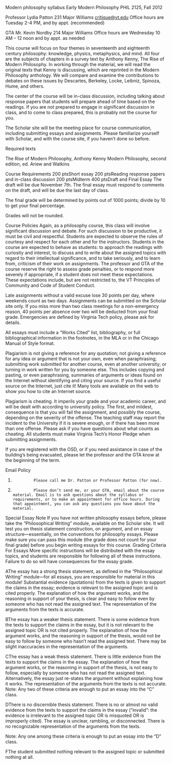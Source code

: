 Modern philosophy syllabus
Early Modern Philosophy
PHIL 2125, Fall 2012
 

 
Professor Lydia Patton
231 Major Williams
critique@vt.edu
Office hours are Tuesday 2-4 PM,
and by appt. (recommended)
 
GTA Mr. Kevin Nordby
214 Major Williams
Office hours are Wednesday 10 AM – 12 noon
and by appt. as needed

 

This course will focus on four themes in seventeenth and eighteenth century philosophy: knowledge, physics, metaphysics, and mind.  All four are the subjects of chapters in a survey text by Anthony Kenny, The Rise of Modern Philosophy. In working through the material, we will read the original texts that Kenny is discussing, which are reprinted in the Modern Philosophy anthology. We will compare and examine the contributions to debates on these issues by Descartes, Berkeley, Locke, Leibniz, Spinoza, Hume, and others.
 
The center of the course will be in-class discussion, including talking about response papers that students will prepare ahead of time based on the readings. If you are not prepared to engage in significant discussion in class, and to come to class prepared, this is probably not the course for you.
 
The Scholar site will be the meeting place for course communication, including submitting essays and assignments.  Please familiarize yourself with Scholar, and with the course site, if you haven’t done so before.
 
Required texts

The Rise of Modern Philosophy, Anthony Kenny
Modern Philosophy, second edition, ed. Ariew and Watkins

 

Course Requirements
200 ptsShort essay
200 ptsReading response papers and in-class discussion
200 ptsMidterm
400 ptsDraft and Final Essay
The draft will be due November 7th. The final essay must respond to comments on the draft, and will be due the last day of class.

The final grade will be determined by points out of 1000 points; divide by 10 to get your final percentage.
 
Grades will not be rounded.
 
 

Course Policies
Again, as a philosophy course, this class will involve significant discussion and debate. For such discussion to be productive, it must be civil and respectful. Students are expected to observe the rules of courtesy and respect for each other and for the instructors. Students in the course are expected to behave as students: to approach the readings with curiosity and interest, to discuss and to write about the assigned topics with regard to their intellectual significance, and to take seriously, and to learn from, criticism of their work on assignments. The professor and GTA of the course reserve the right to assess grade penalties, or to respond more severely if appropriate, if a student does not meet these expectations. These expectations include, but are not restricted to, the VT Principles of Community and Code of Student Conduct.
 
Late assignments without a valid excuse lose 30 points per day, where weekends count as two days. Assignments can be submitted on the Scholar site only.  If you miss more than two class meetings for a non-emergency reason, 40 points per absence over two will be deducted from your final grade. Emergencies are defined by Virginia Tech policy, please ask for details.
 
All essays must include a “Works Cited” list, bibliography, or full bibliographical information in the footnotes, in the MLA or in the Chicago Manual of Style format.
 
Plagiarism is not giving a reference for any quotation; not giving a reference for any idea or argument that is not your own, even when paraphrasing; submitting work submitted for another course, even at another university; or turning in work written for you by someone else. This includes copying and pasting, or even paraphrasing, summaries of arguments or ideas found on the Internet without identifying and citing your source. If you find a useful source on the Internet, just cite it! Many tools are available on the web to show you how to cite an Internet source.
 
Plagiarism is cheating. It imperils your grade and your academic career, and will be dealt with according to university policy. The first, and mildest, consequence is that you will fail the assignment, and possibly the course, depending on the severity of the offense. The teaching staff may report the incident to the University if it is severe enough, or if there has been more than one offense. Please ask if you have questions about what counts as cheating. All students must make Virginia Tech’s Honor Pledge when submitting assignments.
 
If you are registered with the OSD, or if you need assistance in case of the building’s being evacuated, please let the professor and the GTA know at the beginning of the term.
 
Email Policy
1.              Please call me Dr. Patton or Professor Patton (for now).
2.              Please don’t send me, or your GTA, email about the course material. Email is to ask questions about the syllabus or requirements, or to make an appointment for office hours. During that appointment, you can ask any questions you have about the material.

Special Essay Note
If you have not written philosophy essays before, please take the “Philosophical Writing” module, available on the Scholar site. It will test you on thesis statement construction, on argument, and on essay structure—essentially, on the conventions for philosophy essays. Please make sure you can pass this module (the grade does not count for your final grade) before you begin writing essays for this course.
Grading Criteria For Essays
More specific instructions will be distributed with the essay topics, and students are responsible for following all of these instructions. Failure to do so will have consequences for the essay grade.
 
AThe essay has a strong thesis statement, as defined in the “Philosophical Writing” module—for all essays, you are responsible for material in this module!  Substantial evidence (quotations) from the texts is given to support the claims in the essay; evidence is relevant to the assigned topic and is cited properly. The explanation of how the argument works, and the reasoning in support of your thesis, is clear and easy to follow even by someone who has not read the assigned text. The representation of the arguments from the texts is accurate.

BThe essay has a weaker thesis statement. There is some evidence from the texts to support the claims in the essay, but it is not relevant to the assigned topic OR is not cited properly. The explanation of how the argument works, and the reasoning in support of the thesis, would not be easy to follow by someone who hasn’t read the assigned text. There may be slight inaccuracies in the representation of the arguments.

CThe essay has a weak thesis statement. There is little evidence from the texts to support the claims in the essay. The explanation of how the argument works, or the reasoning in support of the thesis, is not easy to follow, especially by someone who has not read the assigned text. Alternatively, the essay just re-states the argument without explaining how it works. The representation of the arguments from the texts is not accurate.
Note: Any two of these criteria are enough to put an essay into the “C” class.

DThere is no discernible thesis statement. There is no or almost no valid evidence from the texts to support the claims in the essay (“invalid”: the evidence is irrelevant to the assigned topic OR is misquoted OR is improperly cited). The essay is unclear, rambling, or disconnected. There is no recognizable representation of the arguments from the texts.

Note: Any one among these criteria is enough to put an essay into the “D” class.

FThe student submitted nothing relevant to the assigned topic or submitted nothing at all.
